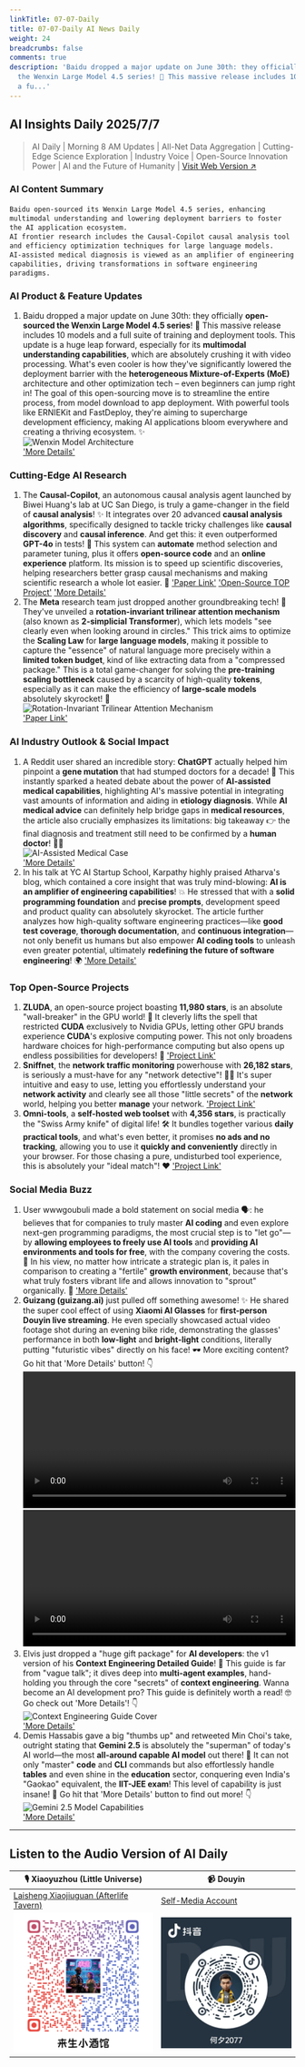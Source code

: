 ```yaml
---
linkTitle: 07-07-Daily
title: 07-07-Daily AI News Daily
weight: 24
breadcrumbs: false
comments: true
description: 'Baidu dropped a major update on June 30th: they officially open-sourced
  the Wenxin Large Model 4.5 series! 🚀 This massive release includes 10 models and
  a fu...'
---
```

## AI Insights Daily 2025/7/7

> AI Daily | Morning 8 AM Updates | All-Net Data Aggregation | Cutting-Edge Science Exploration | Industry Voice | Open-Source Innovation Power | AI and the Future of Humanity | [Visit Web Version ↗️](https://ai.hubtoday.app/)

### **AI Content Summary**

```
Baidu open-sourced its Wenxin Large Model 4.5 series, enhancing multimodal understanding and lowering deployment barriers to foster the AI application ecosystem.
AI frontier research includes the Causal-Copilot causal analysis tool and efficiency optimization techniques for large language models.
AI-assisted medical diagnosis is viewed as an amplifier of engineering capabilities, driving transformations in software engineering paradigms.
```

### **AI Product & Feature Updates**
1.  Baidu dropped a major update on June 30th: they officially **open-sourced the Wenxin Large Model 4.5 series**! 🚀 This massive release includes 10 models and a full suite of training and deployment tools. This update is a huge leap forward, especially for its **multimodal understanding capabilities**, which are absolutely crushing it with video processing. What's even cooler is how they've significantly lowered the deployment barrier with the **heterogeneous Mixture-of-Experts (MoE)** architecture and other optimization tech – even beginners can jump right in! The goal of this open-sourcing move is to streamline the entire process, from model download to app deployment. With powerful tools like ERNIEKit and FastDeploy, they're aiming to supercharge development efficiency, making AI applications bloom everywhere and creating a thriving ecosystem. ✨
    <br/> ![Wenxin Model Architecture](https://raw.githubusercontent.com/justlovemaki/imagehub/refs/heads/main/images/2025/07/news_01k022vs3bfj2b7zap23z81h8c.avif) <br/>
    ['More Details'](https://mp.weixin.qq.com/s?__biz=MzAxMDMxOTI2NA==&mid=2649095044&idx=1&sn=3ad0a5c613fb19b47723200f86960756)

### **Cutting-Edge AI Research**
1.  The **Causal-Copilot**, an autonomous causal analysis agent launched by Biwei Huang's lab at UC San Diego, is truly a game-changer in the field of **causal analysis**! ✨ It integrates over 20 advanced **causal analysis algorithms**, specifically designed to tackle tricky challenges like **causal discovery** and **causal inference**. And get this: it even outperformed **GPT-4o** in tests! 🤯 This system can **automate** method selection and parameter tuning, plus it offers **open-source code** and an **online experience** platform. Its mission is to speed up scientific discoveries, helping researchers better grasp causal mechanisms and making scientific research a whole lot easier. 🧪
    ['Paper Link'](https://arxiv.org/abs/2504.13263) ['Open-Source TOP Project'](https://github.com/Lancelot39/Causal-Copilot) ['More Details'](https://causalcopilot.com/)
2.  The **Meta** research team just dropped another groundbreaking tech! 🤯 They've unveiled a **rotation-invariant trilinear attention mechanism** (also known as **2-simplicial Transformer**), which lets models "see clearly even when looking around in circles." This trick aims to optimize the **Scaling Law** for **large language models**, making it possible to capture the "essence" of natural language more precisely within a **limited token budget**, kind of like extracting data from a "compressed package." This is a total game-changer for solving the **pre-training scaling bottleneck** caused by a scarcity of high-quality **tokens**, especially as it can make the efficiency of **large-scale models** absolutely skyrocket! 🚀
    <br/> ![Rotation-Invariant Trilinear Attention Mechanism](https://raw.githubusercontent.com/justlovemaki/imagehub/refs/heads/main/images/2025/07/news_01k022vvdqft4vx8t5qgespz77.avif) <br/>
    ['Paper Link'](https://arxiv.org/pdf/2507.02754.pdf)

### **AI Industry Outlook & Social Impact**
1.  A Reddit user shared an incredible story: **ChatGPT** actually helped him pinpoint a **gene mutation** that had stumped doctors for a decade! 🤯 This instantly sparked a heated debate about the power of **AI-assisted medical capabilities**, highlighting AI's massive potential in integrating vast amounts of information and aiding in **etiology diagnosis**. While **AI medical advice** can definitely help bridge gaps in **medical resources**, the article also crucially emphasizes its limitations: big takeaway 👉 the final diagnosis and treatment still need to be confirmed by a **human doctor**! 👩‍⚕️
    <br/> ![AI-Assisted Medical Case](https://raw.githubusercontent.com/justlovemaki/imagehub/refs/heads/main/images/2025/07/news_01k022vx3rerw92cx57nvdh0yn.avif) <br/>
    ['More Details'](https://www.reddit.com/r/ChatGPT/comments/1lrmom4/chatgpt_solved_a_10_year_problem_no_doctors_could/)
2.  In his talk at YC AI Startup School, Karpathy highly praised Atharva's blog, which contained a core insight that was truly mind-blowing: **AI is an amplifier of engineering capabilities**! 💥 He stressed that with a **solid programming foundation** and **precise prompts**, development speed and product quality can absolutely skyrocket. The article further analyzes how high-quality software engineering practices—like **good test coverage**, **thorough documentation**, and **continuous integration**—not only benefit us humans but also empower **AI coding tools** to unleash even greater potential, ultimately **redefining the future of software engineering**! 🌍
    ['More Details'](https://mp.weixin.qq.com/s?__biz=MzI3MTA0MTk1MA==&mid=2652607139&idx=2&sn=6a5e318fc223bc04c4803a9c7d3b4713)

### **Top Open-Source Projects**
1.  **ZLUDA**, an open-source project boasting **11,980 stars**, is an absolute "wall-breaker" in the GPU world! 🌟 It cleverly lifts the spell that restricted **CUDA** exclusively to Nvidia GPUs, letting other GPU brands experience **CUDA**'s explosive computing power. This not only broadens hardware choices for high-performance computing but also opens up endless possibilities for developers! 🚀 ['Project Link'](https://github.com/vosen/ZLUDA)
2.  **Sniffnet**, the **network traffic monitoring** powerhouse with **26,182 stars**, is seriously a must-have for any "network detective"! 🕵️‍♂️ It's super intuitive and easy to use, letting you effortlessly understand your **network activity** and clearly see all those "little secrets" of the **network** world, helping you better **manage** your network. ['Project Link'](https://github.com/GyulyVGC/sniffnet)
3.  **Omni-tools**, a **self-hosted web toolset** with **4,356 stars**, is practically the "Swiss Army knife" of digital life! 🛠️ It bundles together various **daily practical tools**, and what's even better, it promises **no ads and no tracking**, allowing you to use it **quickly and conveniently** directly in your browser. For those chasing a pure, undisturbed tool experience, this is absolutely your "ideal match"! ❤️ ['Project Link'](https://github.com/iib0011/omni-tools)

### **Social Media Buzz**
1.  User wwwgoubuli made a bold statement on social media 🗣️: he believes that for companies to truly master **AI coding** and even explore next-gen programming paradigms, the most crucial step is to "let go"—by **allowing employees to freely use AI tools** and **providing AI environments and tools for free**, with the company covering the costs. 💸 In his view, no matter how intricate a strategic plan is, it pales in comparison to creating a "fertile" **growth environment**, because that's what truly fosters vibrant life and allows innovation to "sprout" organically. 🌱 ['More Details'](https://x.com/wwwgoubuli/status/1941825193175109721)
2.  **Guizang (guizang.ai)** just pulled off something awesome! ✨ He shared the super cool effect of using **Xiaomi AI Glasses** for **first-person Douyin live streaming**. He even specially showcased actual video footage shot during an evening bike ride, demonstrating the glasses' performance in both **low-light** and **bright-light** conditions, literally putting "futuristic vibes" directly on his face! 🕶️ More exciting content? Go hit that 'More Details' button! 👇
    <video src="https://raw.githubusercontent.com/justlovemaki/imagehub/refs/heads/main/images/2025/07/news_01k022w323fehbqvaed4km9yz9.mp4" controls="controls" width="100%"></video>
    <video src="https://raw.githubusercontent.com/justlovemaki/imagehub/refs/heads/main/images/2025/07/news_01k022wkmcfrgrv4ga879jmh8x.mp4" controls="controls" width="100%"></video>
3.  Elvis just dropped a "huge gift package" for **AI developers**: the v1 version of his **Context Engineering Detailed Guide**! 🎁 This guide is far from "vague talk"; it dives deep into **multi-agent examples**, hand-holding you through the core "secrets" of **context engineering**. Wanna become an AI development pro? This guide is definitely worth a read! 🤓 Go check out 'More Details'! 👇
    <br/> ![Context Engineering Guide Cover](https://raw.githubusercontent.com/justlovemaki/imagehub/refs/heads/main/images/2025/07/news_01k022wqkverbszeba3zcsfe3h.avif) <br/>
    ['More Details'](https://x.com/omarsar0/status/1941566132001153082)
4.  Demis Hassabis gave a big "thumbs up" and retweeted Min Choi's take, outright stating that **Gemini 2.5** is absolutely the "superman" of today's AI world—the most **all-around capable AI model** out there! 💪 It can not only "master" **code** and **CLI** commands but also effortlessly handle **tables** and even shine in the **education** sector, conquering even India's "Gaokao" equivalent, the **IIT-JEE exam**! This level of capability is just insane! 🤯 Go hit that 'More Details' button to find out more! 👇
    <br/> ![Gemini 2.5 Model Capabilities](https://raw.githubusercontent.com/justlovemaki/imagehub/refs/heads/main/images/2025/07/news_01k022wtche12t7pw10j5d7rb6.avif) <br/>
    ['More Details'](https://x.com/demishassabis/status/1941701663800062214)

---

## **Listen to the Audio Version of AI Daily**

| 🎙️ **Xiaoyuzhou (Little Universe)** | 📹 **Douyin** |
| --- | --- |
| [Laisheng Xiaojiuguan (Afterlife Tavern)](https://www.xiaoyuzhoufm.com/podcast/683c62b7c1ca9cf575a5030e) | [Self-Media Account](https://www.douyin.com/user/MS4wLjABAAAAwpwqPQlu38sO38VyWgw9ZjDEnN4bMR5j8x111UxpseHR9DpB6-CveI5KRXOWuFwG)|
| ![Xiaojiuguan (Tavern)](https://raw.githubusercontent.com/justlovemaki/imagehub/refs/heads/main/logo/f959f7984e9163fc50d3941d79a7f262.md.png) | ![Intelligence Station](https://raw.githubusercontent.com/justlovemaki/imagehub/refs/heads/main/logo/7fc30805eeb831e1e2baa3a240683ca3.md.png) |